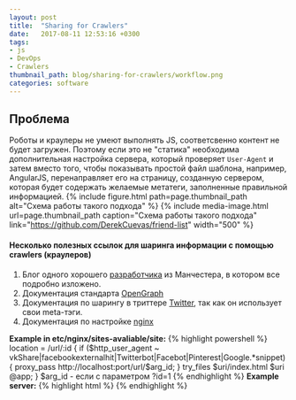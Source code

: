 ```yaml
---
layout: post
title:  "Sharing for Crawlers"
date:   2017-08-11 12:53:16 +0300
tags:
- js
- DevOps
- Crawlers
thumbnail_path: blog/sharing-for-crawlers/workflow.png
categories: software
---
```


## Проблема ##
Роботы и краулеры не умеют выполнять JS, соответсвенно контент не будет загружен. Поэтому если это не "статика" необходима дополнительная настройка сервера, который проверяет `User-Agent` и затем вместо того, чтобы показывать простой файл шаблона, например, AngularJS, перенаправляет его на страницу, созданную сервером, которая будет содержать желаемые метатеги, заполненные правильной информацией. 
{% include figure.html path=page.thumbnail_path alt="Схема работы такого подхода" %}
{% include media-image.html url=page.thumbnail_path caption="Схема работы такого подхода" link="https://github.com/DerekCuevas/friend-list" width="500" %}

#### Несколько полезных ссылок для шаринга информации с помощью crawlers (краулеров) ####

1. Блог одного хорошего [разработчика][michaelbromley] из Манчестера, в котором все подробно изложено.
2. Документация cтандарта [OpenGraph][sharing-open-graph]
3. Документация по шарингу в триттере [Twitter][sharing-twitter], так как он использует свои meta-тэги.
4. Документация по настройке [nginx][nginx-doc]

**Example in etc/nginx/sites-avaliable/site:**
{% highlight powershell %}
location = /url/:id
{
    if ($http_user_agent ~ vkShare|facebookexternalhit|Twitterbot|Facebot|Pinterest|Google.*snippet) {
        proxy_pass http://localhost:port/url/$arg_id;
    }
    try_files $uri/index.html $uri @app;
}
$arg_id -  если с параметром ?id=1
{% endhighlight %}
**Example server:**
{% highlight html %}
<meta name="twitter:card" content="summary" />
<meta name="twitter:site" content="@name" />
<meta name="twitter:creator" content="@name" />
<meta property="og:description" content="<%=strip_tags(@ob[:content])%>" />
<meta property="og:image" content="<%=@ob.image.url%>" />
<meta property="og:title" content="<%=@ob[:title]%>"/>
<meta property="og:site_name" content="site.com" />
{% endhighlight %}


[michaelbromley]: https://www.michaelbromley.co.uk/blog/enable-rich-social-sharing-in-your-angularjs-app/
[sharing-twitter]: https://dev.twitter.com/cards/getting-started
[sharing-open-graph]: https://yandex.ru/support/webmaster/open-graph/intro-open-graph.xml
[nginx-doc]: https://nginx.org/ru/docs/